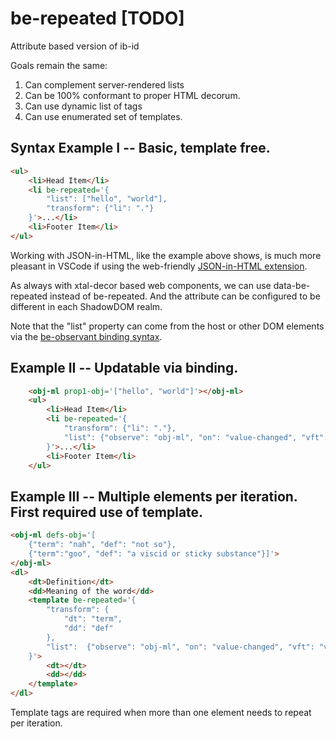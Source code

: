 # be-repeated [TODO]

Attribute based version of ib-id

Goals remain the same:

1.  Can complement server-rendered lists
2.  Can be 100% conformant to proper HTML decorum.
3.  Can use dynamic list of tags
4.  Can use enumerated set of templates.

## Syntax Example I -- Basic, template free. 

```html
<ul>
    <li>Head Item</li>
    <li be-repeated='{
        "list": ["hello", "world"],
        "transform": {"li": "."}
    }'>...</li>
    <li>Footer Item</li>
</ul>
```

Working with JSON-in-HTML, like the example above shows, is much more pleasant in VSCode if using the web-friendly [JSON-in-HTML extension](https://marketplace.visualstudio.com/items?itemName=andersonbruceb.json-in-html).

As always with xtal-decor based web components, we can use data-be-repeated instead of be-repeated.  And the attribute can be configured to be different in each ShadowDOM realm.

Note that the "list" property can come from the host or other DOM elements via the [be-observant binding syntax](https://github.com/bahrus/be-observant).

## Example II -- Updatable via binding.

```html
    <obj-ml prop1-obj='["hello", "world"]'></obj-ml>
    <ul>
        <li>Head Item</li>
        <li be-repeated='{
            "transform": {"li": "."},
            "list": {"observe": "obj-ml", "on": "value-changed", "vft": "value.prop1"}
        }'>...</li>
        <li>Footer Item</li>
    </ul>
```

## Example III -- Multiple elements per iteration.  First required use of template.

```html
<obj-ml defs-obj='[
    {"term": "nah", "def": "not so"}, 
    {"term":"goo", "def": "a viscid or sticky substance"}]'>
</obj-ml>
<dl>
    <dt>Definition</dt>
    <dd>Meaning of the word</dd>
    <template be-repeated='{
        "transform": {
            "dt": "term",
            "dd": "def"
        },
        "list":  {"observe": "obj-ml", "on": "value-changed", "vft": "value.defs"}
    }'>
        <dt></dt>
        <dd></dd>
    </template>
</dl>
```

Template tags are required when more than one element needs to repeat per iteration.



